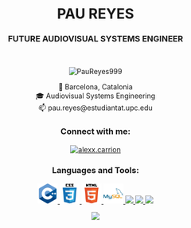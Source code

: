 <h1 align="center">
  <strong>
    PAU REYES
  </strong>
</h1>

<h3 align="center">
  FUTURE AUDIOVISUAL SYSTEMS ENGINEER  
  
</h3>

<br>

<p align="center"> <img src="https://komarev.com/ghpvc/?username=PauReyes999&label=Profile%20views&color=0e75b6&style=flat" alt="PauReyes999" /> </p>

<div align="center">
  📍 Barcelona, Catalonia <br>
  🎓 Audiovisual Systems Engineering <br>
  📫 pau.reyes@estudiantat.upc.edu
</div>
<h3 align="center">Connect with me:</h3>
<p align="center">
  <a href="https://instagram.com/paaureyes" target="blank"><img align="center" src="https://raw.githubusercontent.com/rahuldkjain/github-profile-readme-generator/master/src/images/icons/Social/instagram.svg" alt="alexx.carrion" height="30" width="40" /></a>
  
</p>

<h3 align="center">Languages and Tools:</h3>
<p align="center"> <a href="https://www.w3schools.com/cpp/" target="_blank" rel="noreferrer"> <img src="https://raw.githubusercontent.com/devicons/devicon/master/icons/cplusplus/cplusplus-original.svg" alt="cplusplus" width="40" height="40"/> </a> <a href="https://www.w3schools.com/css/" target="_blank" rel="noreferrer"> <img src="https://raw.githubusercontent.com/devicons/devicon/master/icons/css3/css3-original-wordmark.svg" alt="css3" width="40" height="40"/> </a> <a href="https://www.w3.org/html/" target="_blank" rel="noreferrer"> <img src="https://raw.githubusercontent.com/devicons/devicon/master/icons/html5/html5-original-wordmark.svg" alt="html5" width="40" height="40"/> </a> <a href="https://developer.mozilla.org/en-US/docs/Web/JavaScript" target="_blank" target="_blank" rel="noreferrer"> <img src="https://raw.githubusercontent.com/devicons/devicon/master/icons/mysql/mysql-original-wordmark.svg" alt="mysql" width="40" height="40"/> </a> <a href="https://www.python.org" target="_blank" rel="noreferrer"> <img src="https://raw.githubusercontent.com/devicons/devicon/master/icons/python/python-
</p>
<br>
<br>
<p align="center">
  <img height="180em" src="https://github-readme-stats-eight-theta.vercel.app/api?username=PauReyes999&show_icons=true&theme=algolia&include_all_commits=true&count_private=true"/>
  <img height="180em" src="https://github-readme-stats-eight-theta.vercel.app/api/top-langs/?username=PauReyes999&layout=compact&langs_count=8&theme=algolia" />
</p>

<div align="center">
  <img src="https://img.shields.io/badge/Thanks%20for%20visiting-black?style=for-the-badge&logo=github&labelColor=blue" height="35" />
</div>
